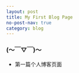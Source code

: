 ```yaml
---
layout: post
title: My First Blog Page
no-post-nav: true
category: blog
---
```


### (～￣▽￣)～

* 第一篇个人博客页面
